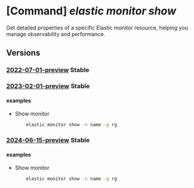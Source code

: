 # [Command] _elastic monitor show_

Get detailed properties of a specific Elastic monitor resource, helping you manage observability and performance.

## Versions

### [2022-07-01-preview](/Resources/mgmt-plane/L3N1YnNjcmlwdGlvbnMve30vcmVzb3VyY2Vncm91cHMve30vcHJvdmlkZXJzL21pY3Jvc29mdC5lbGFzdGljL21vbml0b3JzL3t9/2022-07-01-preview.xml) **Stable**

<!-- mgmt-plane /subscriptions/{}/resourcegroups/{}/providers/microsoft.elastic/monitors/{} 2022-07-01-preview -->

### [2023-02-01-preview](/Resources/mgmt-plane/L3N1YnNjcmlwdGlvbnMve30vcmVzb3VyY2Vncm91cHMve30vcHJvdmlkZXJzL21pY3Jvc29mdC5lbGFzdGljL21vbml0b3JzL3t9/2023-02-01-preview.xml) **Stable**

<!-- mgmt-plane /subscriptions/{}/resourcegroups/{}/providers/microsoft.elastic/monitors/{} 2023-02-01-preview -->

#### examples

- Show monitor
    ```bash
        elastic monitor show -n name -g rg
    ```

### [2024-06-15-preview](/Resources/mgmt-plane/L3N1YnNjcmlwdGlvbnMve30vcmVzb3VyY2Vncm91cHMve30vcHJvdmlkZXJzL21pY3Jvc29mdC5lbGFzdGljL21vbml0b3JzL3t9/2024-06-15-preview.xml) **Stable**

<!-- mgmt-plane /subscriptions/{}/resourcegroups/{}/providers/microsoft.elastic/monitors/{} 2024-06-15-preview -->

#### examples

- Show monitor
    ```bash
        elastic monitor show -n name -g rg
    ```
